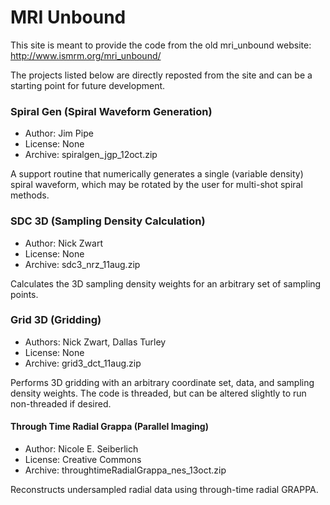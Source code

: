 # MRI Unbound
This site is meant to provide the code from the old mri_unbound website:
http://www.ismrm.org/mri_unbound/

The projects listed below are directly reposted from the site and can be a
starting point for future development.

### Spiral Gen (Spiral Waveform Generation)
* Author: Jim Pipe
* License: None
* Archive: spiralgen_jgp_12oct.zip

A support routine that numerically generates a single (variable density) spiral
waveform, which may be rotated by the user for multi-shot spiral methods.
 
### SDC 3D (Sampling Density Calculation)
* Author: Nick Zwart
* License: None
* Archive: sdc3_nrz_11aug.zip

Calculates the 3D sampling density weights for an arbitrary set of sampling
points.

### Grid 3D (Gridding)
* Authors: Nick Zwart, Dallas Turley
* License: None
* Archive: grid3_dct_11aug.zip

Performs 3D gridding with an arbitrary coordinate set, data, and sampling
density weights.  The code is threaded, but can be altered slightly to run
non-threaded if desired.

#### Through Time Radial Grappa (Parallel Imaging)
* Author: Nicole E. Seiberlich
* License: Creative Commons
* Archive: throughtimeRadialGrappa_nes_13oct.zip

Reconstructs undersampled radial data using through-time radial GRAPPA.
